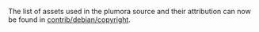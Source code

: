 The list of assets used in the plumora source and their attribution can now be found in [contrib/debian/copyright](../contrib/debian/copyright).
